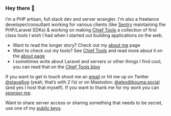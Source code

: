 ### Hey there 👋

I’m a PHP artisan, full stack dev and server wrangler. I'm also a freelance developer/consultant working for various clients (like [Sentry](https://sentry.io) maintaining the PHP/Laravel SDKs) & working on making [Chief Tools](https://chief.app/?ref=gh-stayallive) a collection of first class tools I wish I had when I started out building applications on the web.

- Want to read the longer story? Check out my [about me](https://github.com/stayallive/stayallive/blob/main/ABOUT-ME.md) page
- Want to check out my tools? See [Chief Tools](https://chief.app/?ref=gh-stayallive) and read more about it on the [about page](https://chief.app/about?ref=gh-stayallive)
- I sometimes write about Laravel and servers or other things I find cool, you can read that on the [Chief Tools blog](https://chief.app/blog?ref=gh-stayallive)

If you want to get in touch shoot me an [email](mailto:alex+gh@bouma.dev) or hit me up on Twitter [@stayallive](https://twitter.com/stayallive) (yeah, that’s with 2 l’s) or on Mastodon: [@alex@bouma.social](https://bouma.social/@alex) (and yes I host that myself). If you want to thank me for my work you can [sponsor me](https://github.com/sponsors/stayallive).

Want to share server access or sharing something that needs to be secret, use one of my [public keys](https://github.com/stayallive/stayallive/blob/main/PUBLIC-KEYS.md).
